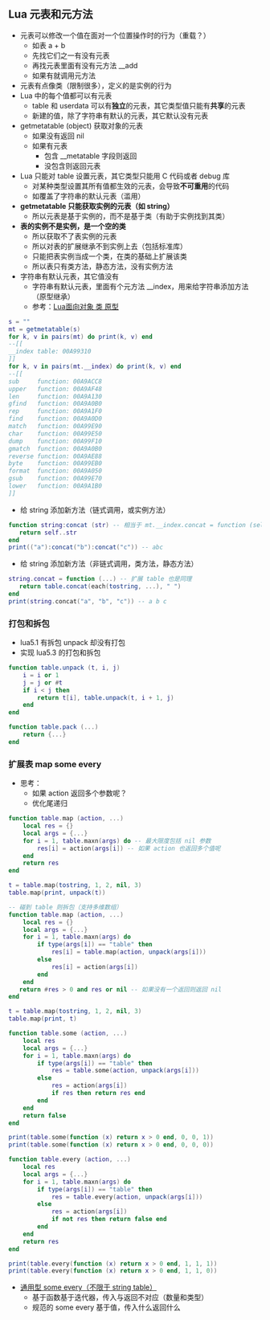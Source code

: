 ## Lua 元表和元方法

* 元表可以修改一个值在面对一个位置操作时的行为（重载？）
  * 如表 a + b
  * 先找它们之一有没有元表
  * 再找元表里面有没有元方法 __add
  * 如果有就调用元方法
* 元表有点像类（限制很多），定义的是实例的行为
* Lua 中的每个值都可以有元表
  * table 和 userdata 可以有**独立**的元表，其它类型值只能有**共享**的元表
  * 新建的值，除了字符串有默认的元表，其它默认没有元表
* getmetatable (object) 获取对象的元表
  * 如果没有返回 nil
  * 如果有元表
    * 包含 __metatable 字段则返回
    * 没包含则返回元表
* Lua 只能对 table 设置元表，其它类型只能用 C 代码或者 debug 库
  * 对某种类型设置其所有值都生效的元表，会导致**不可重用**的代码
  * 如覆盖了字符串的默认元表（滥用）
* **getmetatable 只能获取实例的元表（如 string）**
  * 所以元表是基于实例的，而不是基于类（有助于实例找到其类）
* **表的实例不是实例，是一个空的类**
  * 所以获取不了表实例的元表
  * 所以对表的扩展继承不到实例上去（包括标准库）
  * 只能把表实例当成一个类，在类的基础上扩展该类
  * 所以表只有类方法，静态方法，没有实例方法
* 字符串有默认元表，其它值没有
  * 字符串有默认元表，里面有个元方法 __index，用来给字符串添加方法（原型继承）
  * 参考：[Lua面向对象 类 原型](Lua面向对象.md#类class原型prototype)

```lua
s = ""
mt = getmetatable(s)
for k, v in pairs(mt) do print(k, v) end
--[[
__index table: 00A99310
]]
for k, v in pairs(mt.__index) do print(k, v) end
--[[
sub     function: 00A9ACC8
upper   function: 00A9AF48
len     function: 00A9A130
gfind   function: 00A9A0B0
rep     function: 00A9A1F0
find    function: 00A9A0D0
match   function: 00A99E90
char    function: 00A99E50
dump    function: 00A99F10
gmatch  function: 00A9A0B0
reverse function: 00A9AE88
byte    function: 00A99EB0
format  function: 00A9A050
gsub    function: 00A99E70
lower   function: 00A9A1B0
]]
```

* 给 string 添加新方法（链式调用，或实例方法）

```lua
function string:concat (str) -- 相当于 mt.__index.concat = function (self, str)
   return self..str
end
print(("a"):concat("b"):concat("c")) -- abc
```

* 给 string 添加新方法（非链式调用，类方法，静态方法）

```lua
string.concat = function (...) -- 扩展 table 也是同理
   return table.concat(each(tostring, ...), " ")
end
print(string.concat("a", "b", "c")) -- a b c
```

### 打包和拆包

* lua5.1 有拆包 unpack 却没有打包
* 实现 lua5.3 的打包和拆包

```lua
function table.unpack (t, i, j)
    i = i or 1
    j = j or #t
    if i < j then
        return t[i], table.unpack(t, i + 1, j)
    end
end

function table.pack (...)
    return {...}
end
```

### 扩展表 map some every

* 思考：
  * 如果 action 返回多个参数呢？
  * 优化尾递归

```lua
function table.map (action, ...)
	local res = {}
    local args = {...}
    for i = 1, table.maxn(args) do -- 最大限度包括 nil 参数
        res[i] = action(args[i]) -- 如果 action 也返回多个值呢
    end
    return res
end

t = table.map(tostring, 1, 2, nil, 3)
table.map(print, unpack(t))

-- 碰到 table 则拆包（支持多维数组）
function table.map (action, ...)
    local res = {}
    local args = {...}
    for i = 1, table.maxn(args) do
        if type(args[i]) == "table" then
            res[i] = table.map(action, unpack(args[i]))
        else
			res[i] = action(args[i])
        end
	end
   return #res > 0 and res or nil -- 如果没有一个返回则返回 nil
end

t = table.map(tostring, 1, 2, nil, 3)
table.map(print, t)

function table.some (action, ...)
    local res
    local args = {...}
    for i = 1, table.maxn(args) do
        if type(args[i]) == "table" then
            res = table.some(action, unpack(args[i]))
        else
            res = action(args[i])
			if res then return res end
        end
	end
    return false
end

print(table.some(function (x) return x > 0 end, 0, 0, 1))
print(table.some(function (x) return x > 0 end, 0, 0, 0))

function table.every (action, ...)
    local res
    local args = {...}
    for i = 1, table.maxn(args) do
        if type(args[i]) == "table" then
            res = table.every(action, unpack(args[i]))
        else
            res = action(args[i])
			if not res then return false end
        end
	end
    return res
end

print(table.every(function (x) return x > 0 end, 1, 1, 1))
print(table.every(function (x) return x > 0 end, 1, 1, 0))
```

* [通用型 some every（不限于 string table）](Lua学习笔记2.md#some-every-一次就好-和-我全都要)
  * 基于函数基于迭代器，传入与返回不对应（数量和类型）
  * 规范的 some every 基于值，传入什么返回什么

